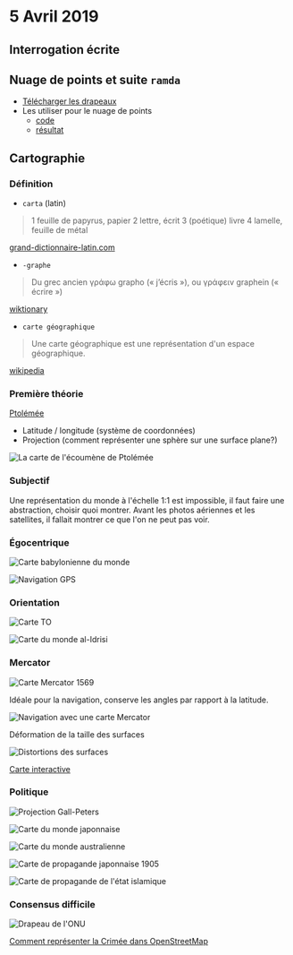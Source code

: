 # 5 Avril 2019

## Interrogation écrite

## Nuage de points et suite `ramda`

* [Télécharger les drapeaux](https://github.com/idris-maps/scrape-drapeaux/tree/master/final)
* Les utiliser pour le nuage de points
  - [code](https://github.com/idris-maps/exemple-nuage-de-points)
  - [résultat](https://unbiased-hobbies.surge.sh/)


## Cartographie

### Définition

* `carta` (latin)

> 1 feuille de papyrus, papier
> 2 lettre, écrit
> 3 (poétique) livre
> 4 lamelle, feuille de métal

[grand-dictionnaire-latin.com](https://www.grand-dictionnaire-latin.com/dictionnaire-latin-francais.php?parola=carta)

* `-graphe`

> Du grec ancien γράφω grapho (« j’écris »), ou γράφειν graphein (« écrire »)

[wiktionary](https://fr.wiktionary.org/wiki/-graphe)

* `carte géographique`

> Une carte géographique est une représentation d'un espace géographique.

[wikipedia](https://fr.wikipedia.org/wiki/Carte_g%C3%A9ographique)

### Première théorie

[Ptolémée](https://fr.wikipedia.org/wiki/G%C3%A9ographie_(Ptol%C3%A9m%C3%A9e))

* Latitude / longitude (système de coordonnées)
* Projection (comment représenter une sphère sur une surface plane?)

![La carte de l'écoumène de Ptolémée](https://upload.wikimedia.org/wikipedia/commons/2/23/PtolemyWorldMap.jpg)

### Subjectif

Une représentation du monde à l'échelle 1:1 est impossible, il faut faire une abstraction, choisir quoi montrer. Avant les photos aériennes et les satellites, il fallait montrer ce que l'on ne peut pas voir.

### Égocentrique

![Carte babylonienne du monde](https://geekydementia.files.wordpress.com/2014/11/2zp6u0m.jpg)

![Navigation GPS](https://upload.wikimedia.org/wikipedia/commons/2/2c/Gosmore_in_berlin_with_winCE_on_transonic_6000.jpg)

### Orientation

![Carte TO](https://upload.wikimedia.org/wikipedia/commons/e/e9/World_map_intermediate_between_T-O_and_mappa_mundi.jpg)

![Carte du monde al-Idrisi](https://upload.wikimedia.org/wikipedia/commons/d/db/Al-Idrisi%27s_world_map.JPG)


### Mercator

![Carte Mercator 1569](https://upload.wikimedia.org/wikipedia/commons/b/b2/Mercator_1569.png)

Idéale pour la navigation, conserve les angles par rapport à la latitude.

![Navigation avec une carte Mercator](https://upload.wikimedia.org/wikipedia/commons/6/62/Usgs_map_mercator.svg)

Déformation de la taille des surfaces

![Distortions des surfaces](https://upload.wikimedia.org/wikipedia/commons/2/24/Tissot_indicatrix_world_map_Mercator_proj.svg)

[Carte interactive](https://thetruesize.com)

### Politique

![Projection Gall-Peters](http://www.nae.org.uk/uploads/blog-images/35/20140604135752-gallxx-781684_comp.jpg)

![Carte du monde japonnaise](https://external-preview.redd.it/yIjmACKkmAg72ZxRNwJWN72k8iIcRhOA1nBAeuSEH2s.jpg?auto=webp&s=e3c18e5194a986ce6de1c4398c923e2ed497a656)

![Carte du monde australienne](https://www.flourish.org/upsidedownmapimages/mcarthur-large.jpg)

![Carte de propagande japonnaise 1905](https://cdn8.openculture.com/2018/11/15232256/Russian-Octopus.jpg)

![Carte de propagande de l'état islamique](https://i.kinja-img.com/gawker-media/image/upload/s--WHL3kWP---/c_scale,fl_progressive,q_80,w_800/792638422386215497.jpg)

### Consensus difficile

![Drapeau de l'ONU](https://upload.wikimedia.org/wikipedia/commons/2/2f/Flag_of_the_United_Nations.svg)

[Comment représenter la Crimée dans OpenStreetMap](https://help.openstreetmap.org/questions/35048/why-crimea-is-in-russian-federation)
